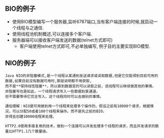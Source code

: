 ## BIO的例子

* 使用BIO模型编写一个服务器,监听6787端口,当有客户端连接的时候,就启动一个线程与之通信.
* 使用线程池机制概述,可以连接多个客户端.
* 服务器端可以接收客户端发送的数据(telnet方式即可)
    * 客户端使用telnet方式即可,不必单独编写, 例子目的主要实现BIO模型.

## NIO的例子

```
Java NIO的非阻塞模式,是一个线程从某通到发送请求或读取数据,但是它仅能得到目前可用的数据,如果目前没有数据可用时,那就说明都不用获取,
而不是**保持线性阻塞**，所以直到数据变的可以读取之前，该线程可以继续做其他的事情。非阻塞写也是如此，一个线程请求写入一些数据到某通道，
但不需要等待它完全写入，这个线程同时可以去做别的事情。

通俗理解：NIO是可用做到用一个线程来处理多个操作的。假设之前有10000个请求，根据情况，可以分配50或者100个线程来操作。而不是先之前的BIO，
非得去创建10000线程来处理。

HTTP2.0使用多路复用的技术，做到一个连接可以并发处理多个线程的请求，而且并发请求的数量比HTTP1.1几个数量级。
```


